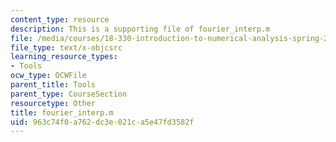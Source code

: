 ```yaml
---
content_type: resource
description: This is a supporting file of fourier_interp.m
file: /media/courses/18-330-introduction-to-numerical-analysis-spring-2012/963c74f0a762dc3e021ca5e47fd3582f_fourier_interp.m
file_type: text/x-objcsrc
learning_resource_types:
- Tools
ocw_type: OCWFile
parent_title: Tools
parent_type: CourseSection
resourcetype: Other
title: fourier_interp.m
uid: 963c74f0-a762-dc3e-021c-a5e47fd3582f
---
```

